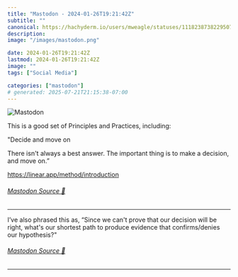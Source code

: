 ```yaml
---
title: "Mastodon - 2024-01-26T19:21:42Z"
subtitle: ""
canonical: https://hachyderm.io/users/mweagle/statuses/111823873822950749
description:
image: "/images/mastodon.png"

date: 2024-01-26T19:21:42Z
lastmod: 2024-01-26T19:21:42Z
image: ""
tags: ["Social Media"]

categories: ["mastodon"]
# generated: 2025-07-21T21:15:38-07:00
---
```

![Mastodon](/images/mastodon.png)

<p>This is a good set of Principles and Practices, including:</p><p>&quot;Decide and move on</p><p>There isn&#39;t always a best answer. The important thing is to make a decision, and move on.”</p><p><a href="https://linear.app/method/introduction" target="_blank" rel="nofollow noopener noreferrer" translate="no"><span class="invisible">https://</span><span class="">linear.app/method/introduction</span><span class="invisible"></span></a></p>


###### [Mastodon Source 🐘](https://hachyderm.io/@mweagle/111823873822950749)

___

<p>I’ve also phrased this as, “Since we can&#39;t prove that our decision will be right, what&#39;s our shortest path to produce evidence that confirms/denies our hypothesis?&quot;</p>


###### [Mastodon Source 🐘](https://hachyderm.io/@mweagle/111824087292297174)

___
